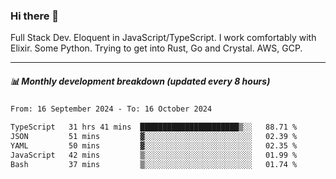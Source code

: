 ### Hi there 👋

Full Stack Dev. Eloquent in JavaScript/TypeScript. I work comfortably with Elixir. Some Python. Trying to get into Rust, Go and Crystal. AWS, GCP.

***

##### 📊 Monthly development breakdown (updated every 8 hours)

<!--START_SECTION:waka-->

```txt
From: 16 September 2024 - To: 16 October 2024

TypeScript   31 hrs 41 mins  ██████████████████████▒░░   88.71 %
JSON         51 mins         ▓░░░░░░░░░░░░░░░░░░░░░░░░   02.39 %
YAML         50 mins         ▓░░░░░░░░░░░░░░░░░░░░░░░░   02.35 %
JavaScript   42 mins         ▒░░░░░░░░░░░░░░░░░░░░░░░░   01.99 %
Bash         37 mins         ▒░░░░░░░░░░░░░░░░░░░░░░░░   01.74 %
```

<!--END_SECTION:waka-->

